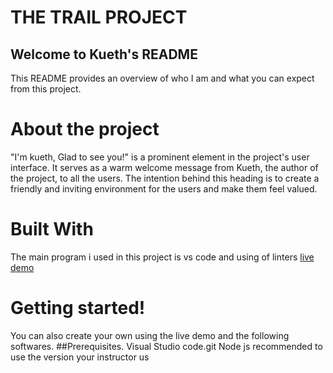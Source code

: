 # THE TRAIL PROJECT
## Welcome to Kueth's README
This README provides an overview of who I am and what you can expect from this project.

# About the project
 "I'm kueth, Glad to see you!" is a prominent element in the project's user interface. It serves as a warm welcome message from Kueth, the author of the project, to all the users. The intention behind this heading is to create a friendly and inviting environment for the users and make them feel valued.
# Built With
The main program i used in this project is vs code and using of linters
[live demo](https://kueth123.github.io/web_pro/)
# Getting started!
You can also create your own using the live demo and the following softwares.
##Prerequisites.
Visual Studio code.git
Node js recommended to use the version your instructor us

